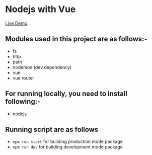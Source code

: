 # Nodejs with Vue
[Live Demo](https://ap-nodejs-vue.herokuapp.com/)

## Modules used in this project are as follows:-
* fs
* http
* path
* nodemon (dev dependency)
* vue
* vue router

## For running locally, you need to install following:- 
* nodejs

## Running script are as follows
* `npm run start` for building production mode package
* `npm run dev` for building development mode package
